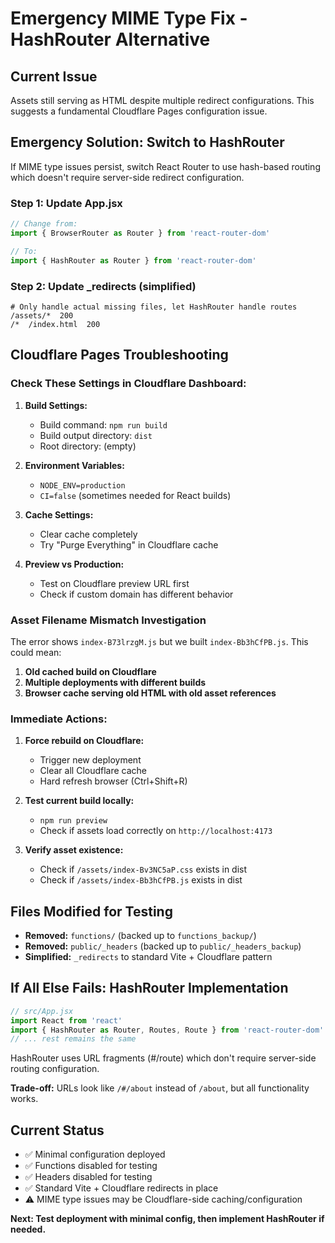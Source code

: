 # Emergency MIME Type Fix - HashRouter Alternative

## Current Issue
Assets still serving as HTML despite multiple redirect configurations. This suggests a fundamental Cloudflare Pages configuration issue.

## Emergency Solution: Switch to HashRouter

If MIME type issues persist, switch React Router to use hash-based routing which doesn't require server-side redirect configuration.

### Step 1: Update App.jsx
```javascript
// Change from:
import { BrowserRouter as Router } from 'react-router-dom'

// To:
import { HashRouter as Router } from 'react-router-dom'
```

### Step 2: Update _redirects (simplified)
```
# Only handle actual missing files, let HashRouter handle routes
/assets/*  200
/*  /index.html  200
```

## Cloudflare Pages Troubleshooting

### Check These Settings in Cloudflare Dashboard:

1. **Build Settings:**
   - Build command: `npm run build`
   - Build output directory: `dist`
   - Root directory: (empty)
   
2. **Environment Variables:**
   - `NODE_ENV=production`
   - `CI=false` (sometimes needed for React builds)

3. **Cache Settings:**
   - Clear cache completely
   - Try "Purge Everything" in Cloudflare cache

4. **Preview vs Production:**
   - Test on Cloudflare preview URL first
   - Check if custom domain has different behavior

### Asset Filename Mismatch Investigation

The error shows `index-B73lrzgM.js` but we built `index-Bb3hCfPB.js`. This could mean:

1. **Old cached build on Cloudflare**
2. **Multiple deployments with different builds**
3. **Browser cache serving old HTML with old asset references**

### Immediate Actions:

1. **Force rebuild on Cloudflare:**
   - Trigger new deployment
   - Clear all Cloudflare cache
   - Hard refresh browser (Ctrl+Shift+R)

2. **Test current build locally:**
   - `npm run preview`
   - Check if assets load correctly on `http://localhost:4173`

3. **Verify asset existence:**
   - Check if `/assets/index-Bv3NC5aP.css` exists in dist
   - Check if `/assets/index-Bb3hCfPB.js` exists in dist

## Files Modified for Testing

- **Removed:** `functions/` (backed up to `functions_backup/`)
- **Removed:** `public/_headers` (backed up to `public/_headers_backup`)
- **Simplified:** `_redirects` to standard Vite + Cloudflare pattern

## If All Else Fails: HashRouter Implementation

```javascript
// src/App.jsx
import React from 'react'
import { HashRouter as Router, Routes, Route } from 'react-router-dom'
// ... rest remains the same
```

HashRouter uses URL fragments (#/route) which don't require server-side routing configuration.

**Trade-off:** URLs look like `/#/about` instead of `/about`, but all functionality works.

## Current Status
- ✅ Minimal configuration deployed
- ✅ Functions disabled for testing
- ✅ Headers disabled for testing  
- ✅ Standard Vite + Cloudflare redirects in place
- ⚠️ MIME type issues may be Cloudflare-side caching/configuration

**Next: Test deployment with minimal config, then implement HashRouter if needed.**